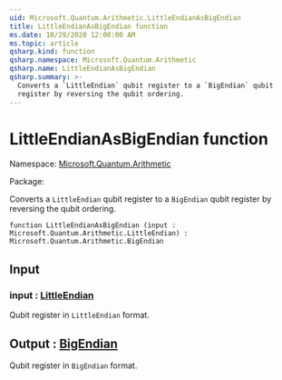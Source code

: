 ```yaml
---
uid: Microsoft.Quantum.Arithmetic.LittleEndianAsBigEndian
title: LittleEndianAsBigEndian function
ms.date: 10/29/2020 12:00:00 AM
ms.topic: article
qsharp.kind: function
qsharp.namespace: Microsoft.Quantum.Arithmetic
qsharp.name: LittleEndianAsBigEndian
qsharp.summary: >-
  Converts a `LittleEndian` qubit register to a `BigEndian` qubit
  register by reversing the qubit ordering.
---
```


# LittleEndianAsBigEndian function

Namespace: [Microsoft.Quantum.Arithmetic](xref:Microsoft.Quantum.Arithmetic)

Package: [](https://nuget.org/packages/)


Converts a `LittleEndian` qubit register to a `BigEndian` qubitregister by reversing the qubit ordering.

```qsharp
function LittleEndianAsBigEndian (input : Microsoft.Quantum.Arithmetic.LittleEndian) : Microsoft.Quantum.Arithmetic.BigEndian
```


## Input

### input : [LittleEndian](xref:Microsoft.Quantum.Arithmetic.LittleEndian)

Qubit register in `LittleEndian` format.



## Output : [BigEndian](xref:Microsoft.Quantum.Arithmetic.BigEndian)

Qubit register in `BigEndian` format.